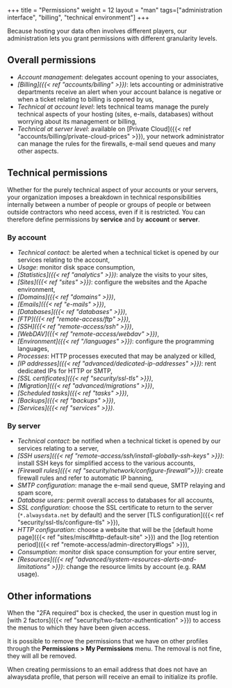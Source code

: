 +++
title = "Permissions"
weight = 12
layout = "man"
tags=["administration interface", "billing", "technical environment"]
+++

Because hosting your data often involves different players, our administration lets you grant permissions with different granularity levels.

## Overall permissions

- *Account management*: delegates account opening to your associates,
- *[Billing]({{< ref "accounts/billing" >}})*: lets accounting or administrative departments receive an alert when your account balance is negative or when a ticket relating to billing is opened by us,
- *Technical at account level*: lets technical teams manage the purely technical aspects of your hosting (sites, e-mails, databases) without worrying about its management or billing,
- *Technical at server level*: available on [Private Cloud]({{< ref "accounts/billing/private-cloud-prices" >}}), your network administrator can manage the rules for the firewalls, e-mail send queues and many other aspects.

## Technical permissions

Whether for the purely technical aspect of your accounts or your servers, your organization imposes a breakdown in technical responsibilities internally between a number of people or groups of people or between outside contractors who need access, even if it is restricted. You can therefore define permissions by **service** and by **account** or **server**.

### By account

- *Technical contact*: be alerted when a technical ticket is opened by our services relating to the account,
- *Usage*: monitor disk space consumption,
- *[Statistics]({{< ref "analytics" >}})*: analyze the visits to your sites,
- *[Sites]({{< ref "sites" >}})*: configure the websites and the Apache environment,
- *[Domains]({{< ref "domains" >}})*,
- *[Emails]({{< ref "e-mails" >}})*,
- *[Databases]({{< ref "databases" >}})*,
- *[FTP]({{< ref "remote-access/ftp" >}})*,
- *[SSH]({{< ref "remote-access/ssh" >}})*,
- *[WebDAV]({{< ref "remote-access/webdav" >}})*,
- *[Environment]({{< ref "/languages" >}})*: configure the programming languages,
- *Processes*: HTTP processes executed that may be analyzed or killed,
- *[IP addresses]({{< ref "advanced/dedicated-ip-addresses" >}})*: rent dedicated IPs for HTTP or SMTP,
- *[SSL certificates]({{< ref "security/ssl-tls" >}})*,
- *[Migration]({{< ref "advanced/migrations" >}})*,
- *[Scheduled tasks]({{< ref "tasks" >}})*,
- *[Backups]({{< ref "backups" >}})*,
- *[Services]({{< ref "services" >}})*.

### By server

- *Technical contact*: be notified when a technical ticket is opened by our services relating to a server,
- *[SSH users]({{< ref "remote-access/ssh/install-globally-ssh-keys" >}})*: install SSH keys for simplified access to the various accounts,
- *[Firewall rules]({{< ref "security/network/configure-firewall">}})*: create firewall rules and refer to automatic IP banning,
- *SMTP configuration*: manage the e-mail send queue, SMTP relaying and spam score,
- *Database users*: permit overall access to databases for all accounts,
- *SSL configuration*: choose the SSL certificate to return to the server (`*.alwaysdata.net` by default) and the server [TLS configuration]({{< ref "security/ssl-tls/configure-tls" >}}),
- *HTTP configuration*: choose a website that will be the [default home page]({{< ref "sites/misc#http-default-site" >}}) and the [log retention period]({{< ref "remote-access/admin-directory#logs" >}}),
- *Consumption*: monitor disk space consumption for your entire server,
- *[Resources]({{< ref "advanced/system-resources-alerts-and-limitations" >}})*: change the resource limits by account (e.g. RAM usage).

## Other informations

When the "2FA required" box is checked, the user in question must log in [with 2 factors]({{< ref "security/two-factor-authentication" >}}) to access the menus to which they have been given access.

It is possible to remove the permissions that we have on other profiles through the **Permissions > My Permissions** menu. The removal is not fine, they will all be removed.

When creating permissions to an email address that does not have an alwaysdata profile, that person will receive an email to initialize its profile.
